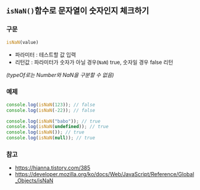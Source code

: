 ## ```isNaN()```함수로 문자열이 숫자인지 체크하기

### 구문
```javascript
isNaN(value)
```
- 파라미터 : 테스트할 값 입력
- 리턴값 : 파라미터가 숫자가 아닐 경우(```NaN```) true, 숫자일 경우 false 리턴
   
*(typeOf로는 Number와 NaN을 구분할 수 없음)*

### 예제
```javascript
console.log(isNaN(123)); // false
console.log(isNaN(-22)); // false

console.log(isNaN("babo")); // true
console.log(isNaN(undefined)); // true
console.log(isNaN()); // true
console.log(isNaN(null)); // true
```

### 참고
- https://hianna.tistory.com/385
- https://developer.mozilla.org/ko/docs/Web/JavaScript/Reference/Global_Objects/isNaN
